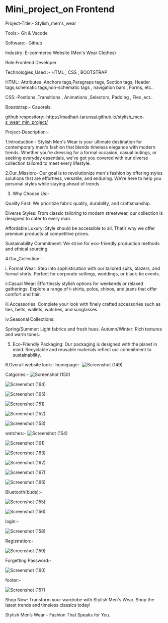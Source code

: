 # Mini_project_on Frontend
Project-Title:- Stylish_men's_wear



Tools:- Git & Vscode


Software:- Github


Industry: E-commerce Website (Men's Wear Clothes)


Role:Frontend Developer


Technologies_Used :- HTML , CSS , BOOTSTRAP 


HTML:-Attributes ,Anchors tags,Paragraps tags, Section tags, Header tags,schematic tags,non-schematic tags , navigation bars , Forms, etc..


CSS:-Postions ,Transitions , Animations ,Selectors, Padding , Flex ,ect..


Bosststrap:- Cauorels.

github respository:-https://madhari-tarunsai.github.io/stylish_men-s_wear_min_project/

Project-Description:-

1.Introduction:-
                        Stylish Men's Wear is your ultimate destination for contemporary men's fashion that blends timeless elegance with modern trends. Whether you’re dressing for a formal occasion, casual outings, or seeking everyday essentials, we’ve got you covered with our diverse collection tailored to meet every lifestyle.

2.Our_Mission:- Our goal is to revolutionize men's fashion by offering styles solutions thst are effortless, versatile, and enduring. We're here to help you personal styles while staying ahead of trends.

3. Why Choose Us:-

Quality First: We prioritize fabric quality, durability, and craftsmanship.
   
Diverse Styles: From classic tailoring to modern streetwear, our collection is designed to cater to every man.

Affordable Luxury: Style should be accessible to all. That’s why we offer premium products at competitive prices.

Sustainability Commitment: We strive for eco-friendly production methods and ethical sourcing.

4.Our_Collection:-

i. Formal Wear:
Step into sophistication with our tailored suits, blazers, and formal shirts. Perfect for corporate settings, weddings, or black-tie events.

ii.Casual Wear:
Effortlessly stylish options for weekends or relaxed gatherings. Explore a range of t-shirts, polos, chinos, and jeans that offer comfort and flair.

iii.Accessories:
Complete your look with finely crafted accessories such as ties, belts, wallets, watches, and sunglasses.

iv.Seasonal Collections:

Spring/Summer: Light fabrics and fresh hues.
Autumn/Winter: Rich textures and warm tones.


5. Eco-Friendly Packaging:
Our packaging is designed with the planet in mind. Recyclable and reusable materials reflect our commitment to sustainability.

6.Overall website look:-
homepage:-
![Screenshot (149)](https://github.com/user-attachments/assets/b18eef66-c77b-49fa-af3e-0f912ca31f48)


Catgories:-
![Screenshot (150)](https://github.com/user-attachments/assets/c9186cae-8d0a-463a-bd30-1bc28884d6eb)

![Screenshot (164)](https://github.com/user-attachments/assets/f9cdd814-bd65-4ed3-991d-c3409ee572d8)

![Screenshot (165)](https://github.com/user-attachments/assets/cbe8a6d0-03e9-493a-b070-75c926d4b7b1)


![Screenshot (151)](https://github.com/user-attachments/assets/352d4ea8-16f0-4c09-8508-9e3f29f14c10)


![Screenshot (152)](https://github.com/user-attachments/assets/9666ce2c-feaf-4e9b-b91b-b92d706bb2ca)


![Screenshot (153)](https://github.com/user-attachments/assets/ef8cde48-a417-4afd-8771-b42e42baed67)


watches:-
![Screenshot (154)](https://github.com/user-attachments/assets/75d043b0-dc7c-4427-ac16-b8715a156c5f)


![Screenshot (161)](https://github.com/user-attachments/assets/b9011f1b-db53-42cc-91bc-8f8f6b238363)

![Screenshot (163)](https://github.com/user-attachments/assets/3af374b2-09b4-4dd2-b59c-a5624c0f15f7)

![Screenshot (162)](https://github.com/user-attachments/assets/bd72cbf9-2053-470a-a694-c5d3e26e4d6d)

![Screenshot (167)](https://github.com/user-attachments/assets/f26d06e4-bb15-4b4d-a4df-ad785d99d7c0)

![Screenshot (166)](https://github.com/user-attachments/assets/3912c3ab-2ecf-4e68-986a-cbc1c12aeeb9)







Bluetooth(buds):-

![Screenshot (155)](https://github.com/user-attachments/assets/69e454cf-3385-4f27-892b-3f88853ab4bd)


![Screenshot (156)](https://github.com/user-attachments/assets/fae04a57-9734-4630-84da-b19aa1cdc5f2)


login:-

![Screenshot (158)](https://github.com/user-attachments/assets/78141fd7-6def-40be-90a3-c64d33fde0e9)


Registration:-

![Screenshot (159)](https://github.com/user-attachments/assets/94ba987a-e78f-4357-9c69-1116956a4d88)


Forgetting Password:-

![Screenshot (160)](https://github.com/user-attachments/assets/e7a918e1-0a27-40a6-8e5a-dce5733b3759)


footer:-

![Screenshot (157)](https://github.com/user-attachments/assets/83b8461a-d5f7-416b-a3c8-735e4f1ced98)


Shop Now:
Transform your wardrobe with Stylish Men's Wear. Shop the latest trends and timeless classics today!

Stylish Men’s Wear – Fashion That Speaks for You.






                    
  



